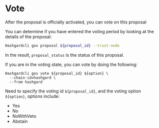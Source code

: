 # Vote

After the proposal is officially activated, you can vote on this proposal

 You can determine if you have entered the voting period by looking at the details of the proposal:

  ```bash
Hashgardcli gov proposal ${proposal_id} --trust-node
  ```

 In the result, ``` proposal_status ``` is the status of this proposal.

 If you are in the voting state, you can vote by doing the following:

  ```shell
Hashgardcli gov vote ${proposal_id} ${option} \
    --chain-id=hashgard \
    --from hashgard
  ```

Need to specify the voting id ```${proposal_id}```, and the voting option ```${option}```, options include: 

  - Yes
  - No
  - NoWithVeto
  - Abstain
